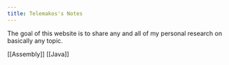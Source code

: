 ```yaml
---
title: Telemakos's Notes
---
```

The goal of this website is to share any and all of my personal research on basically any topic. 

[[Assembly]]
[[Java]]
